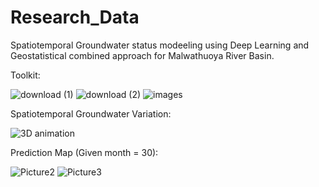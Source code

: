 # Research_Data

Spatiotemporal Groundwater status modeeling using Deep Learning and Geostatistical combined approach for Malwathuoya River Basin.

Toolkit:

![download (1)](https://github.com/kisalchandula/Groundwater-Research-Malwathuoya/assets/62669106/0e525704-50c7-4cfe-9817-f24d1e9a9e5c)
![download (2)](https://github.com/kisalchandula/Groundwater-Research-Malwathuoya/assets/62669106/3744790d-be03-46ab-8637-8d67b338d961)
![images](https://github.com/kisalchandula/Groundwater-Research-Malwathuoya/assets/62669106/e09e519d-832e-40be-934b-e3078120640a)



Spatiotemporal Groundwater Variation:

![3D animation](https://github.com/kisalchandula/Groundwater-Research-Malwathuoya/assets/62669106/659d2fc1-ef06-4fe3-aab0-d93fcdfaa99c)



Prediction Map (Given month = 30):

![Picture2](https://github.com/kisalchandula/Groundwater-Research-Malwathuoya/assets/62669106/f7f14146-29a1-4cbc-bf7b-66b311bb2d62)
![Picture3](https://github.com/kisalchandula/Groundwater-Research-Malwathuoya/assets/62669106/fe6c8a89-90c6-46f4-ba71-57d71bc24733)


